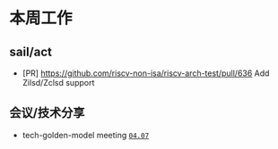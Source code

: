 # 本周工作

## sail/act

- \[PR\] <https://github.com/riscv-non-isa/riscv-arch-test/pull/636> Add Zilsd/Zclsd support

## 会议/技术分享

- tech-golden-model meeting [`04.07`](https://docs.google.com/document/d/1f9ihMT8vcmgijmvebMiHttwSbw9eY_MKkR9ea3CNFCg)
